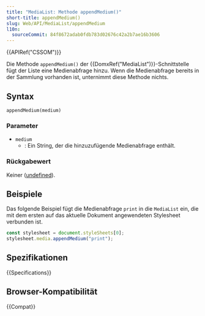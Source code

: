 ```yaml
---
title: "MediaList: Methode appendMedium()"
short-title: appendMedium()
slug: Web/API/MediaList/appendMedium
l10n:
  sourceCommit: 84f8672adab0fdb783d02676c42a2b7ae16b3606
---
```


{{APIRef("CSSOM")}}

Die Methode `appendMedium()` der {{DomxRef("MediaList")}}-Schnittstelle fügt der Liste eine Medienabfrage hinzu. Wenn die Medienabfrage bereits in der Sammlung vorhanden ist, unternimmt diese Methode nichts.

## Syntax

```js-nolint
appendMedium(medium)
```

### Parameter

- `medium`
  - : Ein String, der die hinzuzufügende Medienabfrage enthält.

### Rückgabewert

Keiner ([undefined](/de/docs/Web/JavaScript/Reference/Global_Objects/undefined)).

## Beispiele

Das folgende Beispiel fügt die Medienabfrage `print` in die `MediaList` ein, die mit dem ersten auf das aktuelle Dokument angewendeten Stylesheet verbunden ist.

```js
const stylesheet = document.styleSheets[0];
stylesheet.media.appendMedium("print");
```

## Spezifikationen

{{Specifications}}

## Browser-Kompatibilität

{{Compat}}
